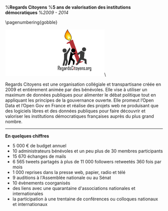 %**Regards Citoyens**
%**5 ans de valorisation des institutions démocratiques**
%*2009 - 2014*

\pagenumbering{gobble}

![5 ans](commun/logo_5ans.png)\

Regards Citoyens est une organisation collégiale et transpartisane créée en 2009 et entièrement animée par des bénévoles. Elle vise à utiliser un maximum de données publiques pour alimenter le débat politique tout en appliquant les principes de la gouvernance ouverte. Elle promeut l’Open Data et l’Open Gov en France et réalise des projets web ne produisant que des logiciels libres et des données publiques pour faire découvrir et valoriser les institutions démocratiques françaises auprès du plus grand nombre.

***************

**En quelques chiffres**

- 5 000 € de budget annuel
- 10 administrateurs bénévoles et un peu plus de 30 membres participants
- 15 670 échanges de mails
- 6 565 tweets partagés à plus de 11 000 followers retweetés 360 fois par mois
- 1 000 reprises dans la presse web, papier, radio et télé
- 9 auditions à l'Assemblée nationale ou au Sénat
- 10 évènements coorganisés
- des liens avec une quarantaine d'associations nationales et internationales
- la participation à une trentaine de conférences ou colloques nationaux et internationaux


